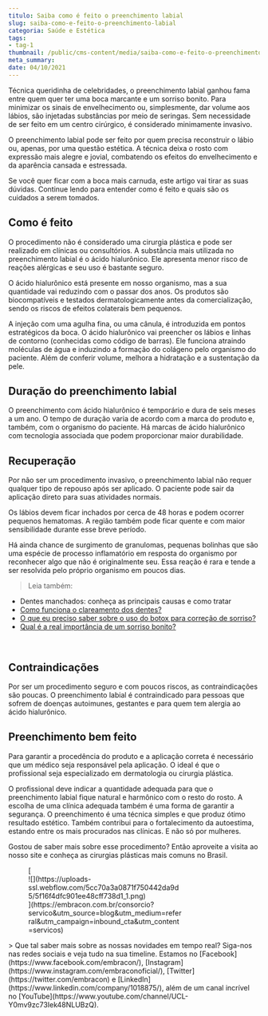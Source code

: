 ```yaml
---
titulo: Saiba como é feito o preenchimento labial
slug: saiba-como-e-feito-o-preenchimento-labial
categoria: Saúde e Estética
tags:
- tag-1
thumbnail: /public/cms-content/media/saiba-como-e-feito-o-preenchimento-labial.jpeg
meta_summary: 
date: 04/10/2021
---
```

Técnica queridinha de celebridades, o preenchimento labial ganhou fama entre quem quer ter uma boca marcante e um sorriso bonito. Para minimizar os sinais de envelhecimento ou, simplesmente, dar volume aos lábios, são injetadas substâncias por meio de seringas. Sem necessidade de ser feito em um centro cirúrgico, é considerado minimamente invasivo.

O preenchimento labial pode ser feito por quem precisa reconstruir o lábio ou, apenas, por uma questão estética. A técnica deixa o rosto com expressão mais alegre e jovial, combatendo os efeitos do envelhecimento e da aparência cansada e estressada.

Se você quer ficar com a boca mais carnuda, este artigo vai tirar as suas dúvidas. Continue lendo para entender como é feito e quais são os cuidados a serem tomados.

Como é feito
------------

O procedimento não é considerado uma cirurgia plástica e pode ser realizado em clínicas ou consultórios. A substância mais utilizada no preenchimento labial é o ácido hialurônico. Ele apresenta menor risco de reações alérgicas e seu uso é bastante seguro.

O ácido hialurônico está presente em nosso organismo, mas a sua quantidade vai reduzindo com o passar dos anos. Os produtos são biocompatíveis e testados dermatologicamente antes da comercialização, sendo os riscos de efeitos colaterais bem pequenos.

A injeção com uma agulha fina, ou uma cânula, é introduzida em pontos estratégicos da boca. O ácido hialurônico vai preencher os lábios e linhas de contorno (conhecidas como código de barras). Ele funciona atraindo moléculas de água e induzindo a formação do colágeno pelo organismo do paciente. Além de conferir volume, melhora a hidratação e a sustentação da pele.

Duração do preenchimento labial
-------------------------------

O preenchimento com ácido hialurônico é temporário e dura de seis meses a um ano. O tempo de duração varia de acordo com a marca do produto e, também, com o organismo do paciente. Há marcas de ácido hialurônico com tecnologia associada que podem proporcionar maior durabilidade.

Recuperação
-----------

Por não ser um procedimento invasivo, o preenchimento labial não requer qualquer tipo de repouso após ser aplicado. O paciente pode sair da aplicação direto para suas atividades normais.

Os lábios devem ficar inchados por cerca de 48 horas e podem ocorrer pequenos hematomas. A região também pode ficar quente e com maior sensibilidade durante esse breve período.

Há ainda chance de surgimento de granulomas, pequenas bolinhas que são uma espécie de processo inflamatório em resposta do organismo por reconhecer algo que não é originalmente seu. Essa reação é rara e tende a ser resolvida pelo próprio organismo em poucos dias.

> Leia também:

- Dentes manchados: conheça as principais causas e como tratar
- [Como funciona o clareamento dos dentes?](https://www.embracon.com.br/blog/como-funciona-o-clareamento-dos-dentes)
- [O que eu preciso saber sobre o uso do botox para correção de sorriso?](https://www.embracon.com.br/blog/o-que-eu-preciso-saber-sobre-o-uso-do-botox-para-correcao-de-sorriso)
- [Qual é a real importância de um sorriso bonito?](https://www.embracon.com.br/blog/qual-e-a-real-importancia-de-um-sorriso-bonito)

‍

Contraindicações
----------------

Por ser um procedimento seguro e com poucos riscos, as contraindicações são poucas. O preenchimento labial é contraindicado para pessoas que sofrem de doenças autoimunes, gestantes e para quem tem alergia ao ácido hialurônico.

Preenchimento bem feito
-----------------------

Para garantir a procedência do produto e a aplicação correta é necessário que um médico seja responsável pela aplicação. O ideal é que o profissional seja especializado em dermatologia ou cirurgia plástica.

O profissional deve indicar a quantidade adequada para que o preenchimento labial fique natural e harmônico com o resto do rosto. A escolha de uma clínica adequada também é uma forma de garantir a segurança. O preenchimento é uma técnica simples e que produz ótimo resultado estético. Também contribui para o fortalecimento da autoestima, estando entre os mais procurados nas clínicas. E não só por mulheres.

Gostou de saber mais sobre esse procedimento? Então aproveite a visita ao nosso site e conheça as cirurgias plásticas mais comuns no Brasil.

<figure class="w-richtext-figure-type-image w-richtext-align-center" style="max-width:310px">[<div>![](https://uploads-ssl.webflow.com/5cc70a3a0871f750442da9d5/5f16f4dfc901ee48cff738d1_1.png)</div>](https://embracon.com.br/consorcio?servico&utm_source=blog&utm_medium=referral&utm_campaign=inbound_cta&utm_content=servicos)</figure>> Que tal saber mais sobre as nossas novidades em tempo real? Siga-nos nas redes sociais e veja tudo na sua timeline. Estamos no [Facebook](https://www.facebook.com/embracon/), [Instagram](https://www.instagram.com/embraconoficial/), [Twitter](https://twitter.com/embracon) e [LinkedIn](https://www.linkedin.com/company/1018875/), além de um canal incrível no [YouTube](https://www.youtube.com/channel/UCL-Y0mv9zc73Iek48NLUBzQ).

‍
